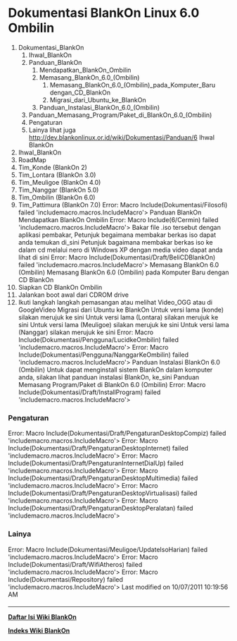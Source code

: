 # Dokumentasi BlankOn Linux 6.0 Ombilin
   1. Dokumentasi_BlankOn
         1. Ihwal_BlankOn
         2. Panduan_BlankOn
               1. Mendapatkan_BlankOn_Ombilin
               2. Memasang_BlankOn_6.0_(Ombilin)
                     1. Memasang_BlankOn_6.0_(Ombilin)_pada_Komputer_Baru
                        dengan_CD_BlankOn
                     2. Migrasi_dari_Ubuntu_ke_BlankOn
               3. Panduan_Instalasi_BlankOn_6.0_(Ombilin)
         3. Panduan_Memasang_Program/Paket_di_BlankOn_6.0_(Ombilin)
         4. Pengaturan
         5. Lainya
lihat juga ​http://dev.blankonlinux.or.id/wiki/Dokumentasi/Panduan/6
Ihwal BlankOn
   1. Ihwal_BlankOn
   2. RoadMap
   3. Tim_Konde (BlankOn 2)
   4. Tim_Lontara (BlankOn 3.0)
   5. Tim_Meuligoe (BlankOn 4.0)
   6. Tim_Nanggar (BlankOn 5.0)
   7. Tim_Ombilin (BlankOn 6.0)
   8. Tim_Pattimura (BlankOn 7.0)
Error: Macro Include(Dokumentasi/Filosofi) failed
'includemacro.macros.IncludeMacro'> 
Panduan BlankOn
Mendapatkan BlankOn Ombilin
Error: Macro Include(6/Cermin) failed
'includemacro.macros.IncludeMacro'> 
Bakar file .iso tersebut dengan aplikasi pembakar, Petunjuk begaimana membakar
berkas iso dapat anda temukan di_sini
Petunjuk bagaimana membakar berkas iso ke dalam cd melalui nero di Windows XP
dengan media video dapat anda lihat di ​sini
Error: Macro Include(Dokumentasi/Draft/BeliCDBlankOn) failed
'includemacro.macros.IncludeMacro'> 
Memasang BlankOn 6.0 (Ombilin)
Memasang BlankOn 6.0 (Ombilin) pada Komputer Baru dengan CD BlankOn
   1. Siapkan CD BlankOn Ombilin
   2. Jalankan boot awal dari CDROM drive
   3. Ikuti langkah langkah pemasangan atau melihat ​Video_OGG atau di
      ​GoogleVideo
Migrasi dari Ubuntu ke BlankOn
Untuk versi lama (konde) silakan merujuk ke sini
Untuk versi lama (Lontara) silakan merujuk ke sini
Untuk versi lama (Meuligoe) silakan merujuk ke sini
Untuk versi lama (Nanggar) silakan merujuk ke sini
Error: Macro Include(Dokumentasi/Pengguna/LucidkeOmbilin) failed
'includemacro.macros.IncludeMacro'> 
Error: Macro Include(Dokumentasi/Pengguna/NanggarKeOmbilin) failed
'includemacro.macros.IncludeMacro'> 
Panduan Instalasi BlankOn 6.0 (Ombilin)
Untuk dapat menginstall sistem BlankOn dalam komputer anda, silakan lihat
panduan instalasi BlankOn, ke_sini
Panduan Memasang Program/Paket di BlankOn 6.0 (Ombilin)
Error: Macro Include(Dokumentasi/Draft/InstallProgram) failed
'includemacro.macros.IncludeMacro'> 
### Pengaturan
Error: Macro Include(Dokumentasi/Draft/PengaturanDesktopCompiz) failed
'includemacro.macros.IncludeMacro'> 
Error: Macro Include(Dokumentasi/Draft/PengaturanDesktopInternet) failed
'includemacro.macros.IncludeMacro'> 
Error: Macro Include(Dokumentasi/Draft/PengaturanInternetDialUp) failed
'includemacro.macros.IncludeMacro'> 
Error: Macro Include(Dokumentasi/Draft/PengaturanDesktopMultimedia) failed
'includemacro.macros.IncludeMacro'> 
Error: Macro Include(Dokumentasi/Draft/PengaturanDesktopVirtualisasi) failed
'includemacro.macros.IncludeMacro'> 
Error: Macro Include(Dokumentasi/Draft/PengaturanDesktopPeralatan) failed
'includemacro.macros.IncludeMacro'> 
### Lainya
Error: Macro Include(Dokumentasi/Meuligoe/UpdateIsoHarian) failed
'includemacro.macros.IncludeMacro'> 
Error: Macro Include(Dokumentasi/Draft/WifiAtheros) failed
'includemacro.macros.IncludeMacro'> 
Error: Macro Include(Dokumentasi/Repository) failed
'includemacro.macros.IncludeMacro'> 
Last modified on 10/07/2011 10:19:56 AM
#### 
    
 
 
 
 
 
---
[**Daftar Isi Wiki BlankOn**](/wiki/DaftarIsi/index.html)
 
[**Indeks Wiki BlankOn**](/wiki/Indeks.html)
